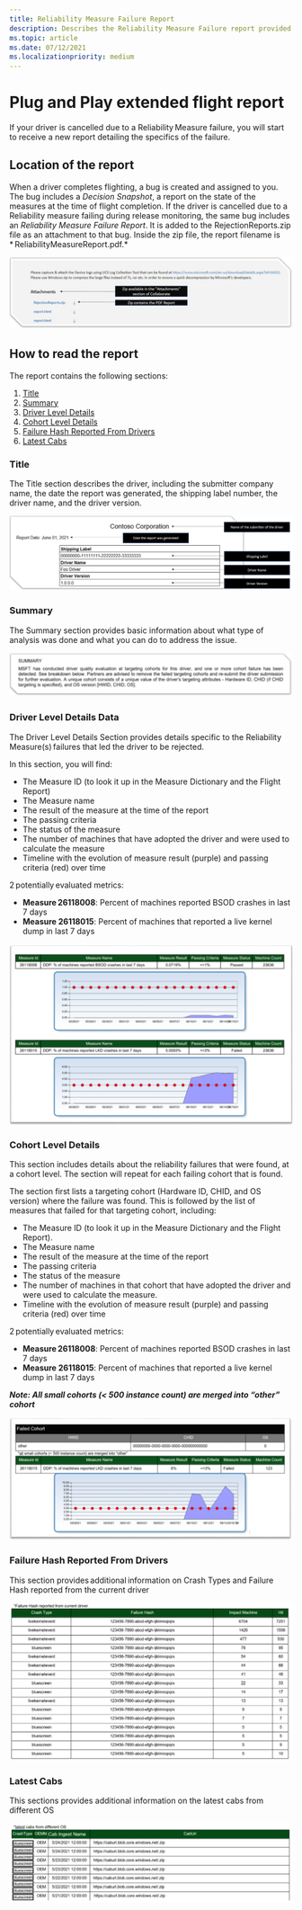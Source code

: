 ```yaml
---
title: Reliability Measure Failure Report
description: Describes the Reliability Measure Failure report provided upon cancellation
ms.topic: article
ms.date: 07/12/2021
ms.localizationpriority: medium
---
```


# Plug and Play extended flight report

If your driver is cancelled due to a Reliability Measure failure, you will start to receive a new report detailing the specifics of the failure.

## Location of the report

When a driver completes flighting, a bug is created and assigned to you. The bug includes a *Decision Snapshot*, a report on the state of the measures at the time of flight completion. If the driver is cancelled due to a Reliability measure failing during release monitoring, the same bug includes an *Reliability Measure Failure Report*. It is added to the RejectionReports.zip file as an attachment to that bug. Inside the zip file, the report filename is * ReliabilityMeasureReport.pdf.*

![Screenshot of bug attachment with the RejectionReports.zip file attached that contains the PnP_Extended_Flight_Report.pdf](images/RejectionReports.png)

## How to read the report

The report contains the following sections:

1. [Title](#title)
1. [Summary](#summary-and-instructions)
1. [Driver Level Details](#driver-level-details)
1. [Cohort Level Details](#cohort-level-details)
1. [Failure Hash Reported From Drivers](#failure-hash-reported-from-drivers)
1. [Latest Cabs](#latest-cabs)

### Title

The Title section describes the driver, including the submitter company name, the date the report was generated, the shipping label number, the driver name, and the driver version.

![Screenshot of the Title section that includes the submitter company name, report date, shipping label, driver name, and driver version.](images/PnP_report_title.png)

### Summary

The Summary section provides basic information about what type of analysis was done and what you can do to address the issue. 

![Screenshot of the Summary and Instructions section.](images/reliability-report-summary.png)

### Driver Level Details Data

The Driver Level Details Section provides details specific to the Reliability Measure(s) failures that led the driver to be rejected. 

In this section, you will find:

- The Measure ID (to look it up in the Measure Dictionary and the Flight Report) 
- The Measure name 
- The result of the measure at the time of the report 
- The passing criteria 
- The status of the measure 
- The number of machines that have adopted the driver and were used to calculate the measure 
- Timeline with the evolution of measure result (purple) and passing criteria (red) over time 

2 potentially evaluated metrics:  

- **Measure 26118008**: Percent of machines reported BSOD crashes in last 7 days 
- **Measure 26118015**: Percent of machines that reported a live kernel dump in last 7 days 

![Screenshot of the Driver Level Details section.](images/reliability-report-driver-level-md.png)

### Cohort Level Details

This section includes details about the reliability failures that were found, at a cohort level. The section will repeat for each failing cohort that is found. 

The section first lists a targeting cohort (Hardware ID, CHID, and OS version) where the failure was found. This is followed by the list of measures that failed for that targeting cohort, including: 

- The Measure ID (to look it up in the Measure Dictionary and the Flight Report). 
- The Measure name 
- The result of the measure at the time of the report 
- The passing criteria 
- The status of the measure 
- The number of machines in that cohort that have adopted the driver and were used to calculate the measure. 
- Timeline with the evolution of measure result (purple) and passing criteria (red) over time 


2 potentially evaluated metrics:  

- **Measure 26118008**: Percent of machines reported BSOD crashes in last 7 days 
- **Measure 26118015**: Percent of machines that reported a live kernel dump in last 7 days 

 

***Note: All small cohorts (< 500 instance count) are merged into “other” cohort***

![Screenshot of the Cohort Level Details section.](images/reliability-report-cohort.png)

### Failure Hash Reported From Drivers

This section provides additional information on Crash Types and Failure Hash reported from the current driver 

![Screenshot of the Supplemental Data section.](images/reliability-report-failure-hash.png)

### Latest Cabs

This sections provides additional information on the latest cabs from different OS

![Screenshot of the Additional References section.](images/reliability-report-latest-cabs.png)
